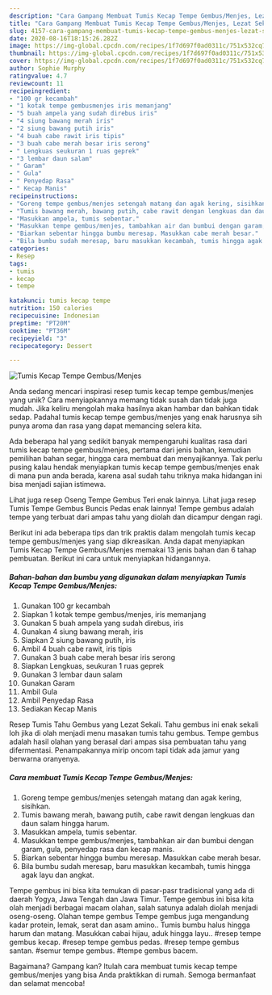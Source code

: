 ```yaml
---
description: "Cara Gampang Membuat Tumis Kecap Tempe Gembus/Menjes, Lezat Sekali"
title: "Cara Gampang Membuat Tumis Kecap Tempe Gembus/Menjes, Lezat Sekali"
slug: 4157-cara-gampang-membuat-tumis-kecap-tempe-gembus-menjes-lezat-sekali
date: 2020-08-16T18:15:26.282Z
image: https://img-global.cpcdn.com/recipes/1f7d697f0ad0311c/751x532cq70/tumis-kecap-tempe-gembusmenjes-foto-resep-utama.jpg
thumbnail: https://img-global.cpcdn.com/recipes/1f7d697f0ad0311c/751x532cq70/tumis-kecap-tempe-gembusmenjes-foto-resep-utama.jpg
cover: https://img-global.cpcdn.com/recipes/1f7d697f0ad0311c/751x532cq70/tumis-kecap-tempe-gembusmenjes-foto-resep-utama.jpg
author: Sophie Murphy
ratingvalue: 4.7
reviewcount: 11
recipeingredient:
- "100 gr kecambah"
- "1 kotak tempe gembusmenjes iris memanjang"
- "5 buah ampela yang sudah direbus iris"
- "4 siung bawang merah iris"
- "2 siung bawang putih iris"
- "4 buah cabe rawit iris tipis"
- "3 buah cabe merah besar iris serong"
- " Lengkuas seukuran 1 ruas geprek"
- "3 lembar daun salam"
- " Garam"
- " Gula"
- " Penyedap Rasa"
- " Kecap Manis"
recipeinstructions:
- "Goreng tempe gembus/menjes setengah matang dan agak kering, sisihkan."
- "Tumis bawang merah, bawang putih, cabe rawit dengan lengkuas dan daun salam hingga harum."
- "Masukkan ampela, tumis sebentar."
- "Masukkan tempe gembus/menjes, tambahkan air dan bumbui dengan garam, gula, penyedap rasa dan kecap manis."
- "Biarkan sebentar hingga bumbu meresap. Masukkan cabe merah besar."
- "Bila bumbu sudah meresap, baru masukkan kecambah, tumis hingga agak layu dan angkat."
categories:
- Resep
tags:
- tumis
- kecap
- tempe

katakunci: tumis kecap tempe 
nutrition: 150 calories
recipecuisine: Indonesian
preptime: "PT20M"
cooktime: "PT36M"
recipeyield: "3"
recipecategory: Dessert

---
```



![Tumis Kecap Tempe Gembus/Menjes](https://img-global.cpcdn.com/recipes/1f7d697f0ad0311c/751x532cq70/tumis-kecap-tempe-gembusmenjes-foto-resep-utama.jpg)

Anda sedang mencari inspirasi resep tumis kecap tempe gembus/menjes yang unik? Cara menyiapkannya memang tidak susah dan tidak juga mudah. Jika keliru mengolah maka hasilnya akan hambar dan bahkan tidak sedap. Padahal tumis kecap tempe gembus/menjes yang enak harusnya sih punya aroma dan rasa yang dapat memancing selera kita.

Ada beberapa hal yang sedikit banyak mempengaruhi kualitas rasa dari tumis kecap tempe gembus/menjes, pertama dari jenis bahan, kemudian pemilihan bahan segar, hingga cara membuat dan menyajikannya. Tak perlu pusing kalau hendak menyiapkan tumis kecap tempe gembus/menjes enak di mana pun anda berada, karena asal sudah tahu triknya maka hidangan ini bisa menjadi sajian istimewa.

Lihat juga resep Oseng Tempe Gembus Teri enak lainnya. Lihat juga resep Tumis Tempe Gembus Buncis Pedas enak lainnya! Tempe gembus adalah tempe yang terbuat dari ampas tahu yang diolah dan dicampur dengan ragi.


Berikut ini ada beberapa tips dan trik praktis dalam mengolah tumis kecap tempe gembus/menjes yang siap dikreasikan. Anda dapat menyiapkan Tumis Kecap Tempe Gembus/Menjes memakai 13 jenis bahan dan 6 tahap pembuatan. Berikut ini cara untuk menyiapkan hidangannya.

<!--inarticleads1-->

##### Bahan-bahan dan bumbu yang digunakan dalam menyiapkan Tumis Kecap Tempe Gembus/Menjes:

1. Gunakan 100 gr kecambah
1. Siapkan 1 kotak tempe gembus/menjes, iris memanjang
1. Gunakan 5 buah ampela yang sudah direbus, iris
1. Gunakan 4 siung bawang merah, iris
1. Siapkan 2 siung bawang putih, iris
1. Ambil 4 buah cabe rawit, iris tipis
1. Gunakan 3 buah cabe merah besar iris serong
1. Siapkan  Lengkuas, seukuran 1 ruas geprek
1. Gunakan 3 lembar daun salam
1. Gunakan  Garam
1. Ambil  Gula
1. Ambil  Penyedap Rasa
1. Sediakan  Kecap Manis


Resep Tumis Tahu Gembus yang Lezat Sekali. Tahu gembus ini enak sekali loh jika di olah menjadi menu masakan tumis tahu gembus. Tempe gembus adalah hasil olahan yang berasal dari ampas sisa pembuatan tahu yang difermentasi. Penampakannya mirip oncom tapi tidak ada jamur yang berwarna oranyenya. 

<!--inarticleads2-->

##### Cara membuat Tumis Kecap Tempe Gembus/Menjes:

1. Goreng tempe gembus/menjes setengah matang dan agak kering, sisihkan.
1. Tumis bawang merah, bawang putih, cabe rawit dengan lengkuas dan daun salam hingga harum.
1. Masukkan ampela, tumis sebentar.
1. Masukkan tempe gembus/menjes, tambahkan air dan bumbui dengan garam, gula, penyedap rasa dan kecap manis.
1. Biarkan sebentar hingga bumbu meresap. Masukkan cabe merah besar.
1. Bila bumbu sudah meresap, baru masukkan kecambah, tumis hingga agak layu dan angkat.


Tempe gembus ini bisa kita temukan di pasar-pasr tradisional yang ada di daerah Yogya, Jawa Tengah dan Jawa Timur. Tempe gembus ini bisa kita olah menjadi berbagai macam olahan, salah satunya adalah diolah menjadi oseng-oseng. Olahan tempe gembus Tempe gembus juga mengandung kadar protein, lemak, serat dan asam amino.. Tumis bumbu halus hingga harum dan matang. Masukkan cabai hijau, aduk hingga layu.. #resep tempe gembus kecap. #resep tempe gembus pedas. #resep tempe gembus santan. #semur tempe gembus. #tempe gembus bacem. 

Bagaimana? Gampang kan? Itulah cara membuat tumis kecap tempe gembus/menjes yang bisa Anda praktikkan di rumah. Semoga bermanfaat dan selamat mencoba!
